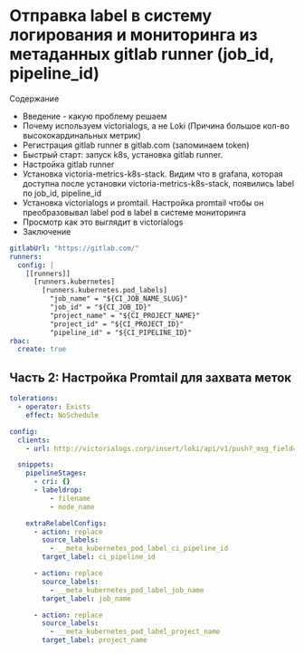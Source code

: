 
# Отправка label в систему логирования и мониторинга из метаданных gitlab runner (job_id, pipeline_id)

Содержание
- Введение - какую проблему решаем
- Почему используем victorialogs, а не Loki (Причина большое кол-во высококардинальных метрик)
- Регистрация gitlab runner в gitlab.com (запоминаем token)
- Быстрый старт: запуск k8s, установка gitlab runner.
- Настройка gitlab runner
- Установка victoria-metrics-k8s-stack. Видим что в grafana, которая доступна после установки victoria-metrics-k8s-stack, появились label по job_id, pipeline_id
- Установка victorialogs и promtail. Настройка promtail чтобы он преобразовывал label pod в label в системе мониторинга
- Просмотр как это выглядит в victorialogs
- Заключение

```yaml
gitlabUrl: "https://gitlab.com/"
runners:
  config: |
    [[runners]]
      [runners.kubernetes]
        [runners.kubernetes.pod_labels]
          "job_name" = "${CI_JOB_NAME_SLUG}"
          "job_id" = "${CI_JOB_ID}"
          "project_name" = "${CI_PROJECT_NAME}"
          "project_id" = "${CI_PROJECT_ID}"
          "pipeline_id" = "${CI_PIPELINE_ID}"
rbac:
  create: true
```

## Часть 2: Настройка Promtail для захвата меток


```yaml
tolerations:
  - operator: Exists
    effect: NoSchedule

config:
  clients:
    - url: http://victorialogs.corp/insert/loki/api/v1/push?_msg_field=msg

  snippets:
    pipelineStages:
      - cri: {}
      - labeldrop:
          - filename
          - node_name

    extraRelabelConfigs:
      - action: replace
        source_labels:
          - __meta_kubernetes_pod_label_ci_pipeline_id
        target_label: ci_pipeline_id

      - action: replace
        source_labels:
          - __meta_kubernetes_pod_label_job_name
        target_label: job_name

      - action: replace
        source_labels:
          - __meta_kubernetes_pod_label_project_name
        target_label: project_name
```
